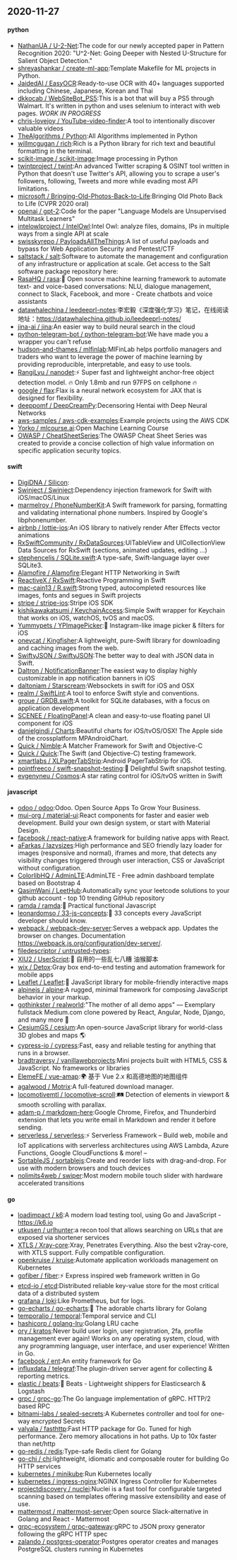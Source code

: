 ## 2020-11-27

#### python
* [NathanUA / U-2-Net](https://github.com/NathanUA/U-2-Net):The code for our newly accepted paper in Pattern Recognition 2020: "U^2-Net: Going Deeper with Nested U-Structure for Salient Object Detection."
* [shreyashankar / create-ml-app](https://github.com/shreyashankar/create-ml-app):Template Makefile for ML projects in Python.
* [JaidedAI / EasyOCR](https://github.com/JaidedAI/EasyOCR):Ready-to-use OCR with 40+ languages supported including Chinese, Japanese, Korean and Thai
* [dkkocab / WebSiteBot_PS5](https://github.com/dkkocab/WebSiteBot_PS5):This is a bot that will buy a PS5 through Walmart. It's written in python and uses selenium to interact with web pages. *WORK IN PROGRESS*
* [chris-lovejoy / YouTube-video-finder](https://github.com/chris-lovejoy/YouTube-video-finder):A tool to intentionally discover valuable videos
* [TheAlgorithms / Python](https://github.com/TheAlgorithms/Python):All Algorithms implemented in Python
* [willmcgugan / rich](https://github.com/willmcgugan/rich):Rich is a Python library for rich text and beautiful formatting in the terminal.
* [scikit-image / scikit-image](https://github.com/scikit-image/scikit-image):Image processing in Python
* [twintproject / twint](https://github.com/twintproject/twint):An advanced Twitter scraping & OSINT tool written in Python that doesn't use Twitter's API, allowing you to scrape a user's followers, following, Tweets and more while evading most API limitations.
* [microsoft / Bringing-Old-Photos-Back-to-Life](https://github.com/microsoft/Bringing-Old-Photos-Back-to-Life):Bringing Old Photo Back to Life (CVPR 2020 oral)
* [openai / gpt-2](https://github.com/openai/gpt-2):Code for the paper "Language Models are Unsupervised Multitask Learners"
* [intelowlproject / IntelOwl](https://github.com/intelowlproject/IntelOwl):Intel Owl: analyze files, domains, IPs in multiple ways from a single API at scale
* [swisskyrepo / PayloadsAllTheThings](https://github.com/swisskyrepo/PayloadsAllTheThings):A list of useful payloads and bypass for Web Application Security and Pentest/CTF
* [saltstack / salt](https://github.com/saltstack/salt):Software to automate the management and configuration of any infrastructure or application at scale. Get access to the Salt software package repository here:
* [RasaHQ / rasa](https://github.com/RasaHQ/rasa):💬
Open source machine learning framework to automate text- and voice-based conversations: NLU, dialogue management, connect to Slack, Facebook, and more - Create chatbots and voice assistants
* [datawhalechina / leedeeprl-notes](https://github.com/datawhalechina/leedeeprl-notes):李宏毅《深度强化学习》笔记，在线阅读地址：https://datawhalechina.github.io/leedeeprl-notes/
* [jina-ai / jina](https://github.com/jina-ai/jina):An easier way to build neural search in the cloud
* [python-telegram-bot / python-telegram-bot](https://github.com/python-telegram-bot/python-telegram-bot):We have made you a wrapper you can't refuse
* [hudson-and-thames / mlfinlab](https://github.com/hudson-and-thames/mlfinlab):MlFinLab helps portfolio managers and traders who want to leverage the power of machine learning by providing reproducible, interpretable, and easy to use tools.
* [RangiLyu / nanodet](https://github.com/RangiLyu/nanodet):⚡
Super fast and lightweight anchor-free object detection model.
🔥
Only 1.8mb and run 97FPS on cellphone
🔥
* [google / flax](https://github.com/google/flax):Flax is a neural network ecosystem for JAX that is designed for flexibility.
* [deeppomf / DeepCreamPy](https://github.com/deeppomf/DeepCreamPy):Decensoring Hentai with Deep Neural Networks
* [aws-samples / aws-cdk-examples](https://github.com/aws-samples/aws-cdk-examples):Example projects using the AWS CDK
* [Yorko / mlcourse.ai](https://github.com/Yorko/mlcourse.ai):Open Machine Learning Course
* [OWASP / CheatSheetSeries](https://github.com/OWASP/CheatSheetSeries):The OWASP Cheat Sheet Series was created to provide a concise collection of high value information on specific application security topics.

#### swift
* [DigiDNA / Silicon](https://github.com/DigiDNA/Silicon):
* [Swinject / Swinject](https://github.com/Swinject/Swinject):Dependency injection framework for Swift with iOS/macOS/Linux
* [marmelroy / PhoneNumberKit](https://github.com/marmelroy/PhoneNumberKit):A Swift framework for parsing, formatting and validating international phone numbers. Inspired by Google's libphonenumber.
* [airbnb / lottie-ios](https://github.com/airbnb/lottie-ios):An iOS library to natively render After Effects vector animations
* [RxSwiftCommunity / RxDataSources](https://github.com/RxSwiftCommunity/RxDataSources):UITableView and UICollectionView Data Sources for RxSwift (sections, animated updates, editing ...)
* [stephencelis / SQLite.swift](https://github.com/stephencelis/SQLite.swift):A type-safe, Swift-language layer over SQLite3.
* [Alamofire / Alamofire](https://github.com/Alamofire/Alamofire):Elegant HTTP Networking in Swift
* [ReactiveX / RxSwift](https://github.com/ReactiveX/RxSwift):Reactive Programming in Swift
* [mac-cain13 / R.swift](https://github.com/mac-cain13/R.swift):Strong typed, autocompleted resources like images, fonts and segues in Swift projects
* [stripe / stripe-ios](https://github.com/stripe/stripe-ios):Stripe iOS SDK
* [kishikawakatsumi / KeychainAccess](https://github.com/kishikawakatsumi/KeychainAccess):Simple Swift wrapper for Keychain that works on iOS, watchOS, tvOS and macOS.
* [Yummypets / YPImagePicker](https://github.com/Yummypets/YPImagePicker):📸
Instagram-like image picker & filters for iOS
* [onevcat / Kingfisher](https://github.com/onevcat/Kingfisher):A lightweight, pure-Swift library for downloading and caching images from the web.
* [SwiftyJSON / SwiftyJSON](https://github.com/SwiftyJSON/SwiftyJSON):The better way to deal with JSON data in Swift.
* [Daltron / NotificationBanner](https://github.com/Daltron/NotificationBanner):The easiest way to display highly customizable in app notification banners in iOS
* [daltoniam / Starscream](https://github.com/daltoniam/Starscream):Websockets in swift for iOS and OSX
* [realm / SwiftLint](https://github.com/realm/SwiftLint):A tool to enforce Swift style and conventions.
* [groue / GRDB.swift](https://github.com/groue/GRDB.swift):A toolkit for SQLite databases, with a focus on application development
* [SCENEE / FloatingPanel](https://github.com/SCENEE/FloatingPanel):A clean and easy-to-use floating panel UI component for iOS
* [danielgindi / Charts](https://github.com/danielgindi/Charts):Beautiful charts for iOS/tvOS/OSX! The Apple side of the crossplatform MPAndroidChart.
* [Quick / Nimble](https://github.com/Quick/Nimble):A Matcher Framework for Swift and Objective-C
* [Quick / Quick](https://github.com/Quick/Quick):The Swift (and Objective-C) testing framework.
* [xmartlabs / XLPagerTabStrip](https://github.com/xmartlabs/XLPagerTabStrip):Android PagerTabStrip for iOS.
* [pointfreeco / swift-snapshot-testing](https://github.com/pointfreeco/swift-snapshot-testing):📸
Delightful Swift snapshot testing.
* [evgenyneu / Cosmos](https://github.com/evgenyneu/Cosmos):A star rating control for iOS/tvOS written in Swift

#### javascript
* [odoo / odoo](https://github.com/odoo/odoo):Odoo. Open Source Apps To Grow Your Business.
* [mui-org / material-ui](https://github.com/mui-org/material-ui):React components for faster and easier web development. Build your own design system, or start with Material Design.
* [facebook / react-native](https://github.com/facebook/react-native):A framework for building native apps with React.
* [aFarkas / lazysizes](https://github.com/aFarkas/lazysizes):High performance and SEO friendly lazy loader for images (responsive and normal), iframes and more, that detects any visibility changes triggered through user interaction, CSS or JavaScript without configuration.
* [ColorlibHQ / AdminLTE](https://github.com/ColorlibHQ/AdminLTE):AdminLTE - Free admin dashboard template based on Bootstrap 4
* [QasimWani / LeetHub](https://github.com/QasimWani/LeetHub):Automatically sync your leetcode solutions to your github account - top 10 trending GitHub repository
* [ramda / ramda](https://github.com/ramda/ramda):🐏
Practical functional Javascript
* [leonardomso / 33-js-concepts](https://github.com/leonardomso/33-js-concepts):📜
33 concepts every JavaScript developer should know.
* [webpack / webpack-dev-server](https://github.com/webpack/webpack-dev-server):Serves a webpack app. Updates the browser on changes. Documentation https://webpack.js.org/configuration/dev-server/.
* [filedescriptor / untrusted-types](https://github.com/filedescriptor/untrusted-types):
* [XIU2 / UserScript](https://github.com/XIU2/UserScript):🔨
自用的一些乱七八糟 油猴脚本
* [wix / Detox](https://github.com/wix/Detox):Gray box end-to-end testing and automation framework for mobile apps
* [Leaflet / Leaflet](https://github.com/Leaflet/Leaflet):🍃
JavaScript library for mobile-friendly interactive maps
* [alpinejs / alpine](https://github.com/alpinejs/alpine):A rugged, minimal framework for composing JavaScript behavior in your markup.
* [gothinkster / realworld](https://github.com/gothinkster/realworld):"The mother of all demo apps" — Exemplary fullstack Medium.com clone powered by React, Angular, Node, Django, and many more
🏅
* [CesiumGS / cesium](https://github.com/CesiumGS/cesium):An open-source JavaScript library for world-class 3D globes and maps
🌎
* [cypress-io / cypress](https://github.com/cypress-io/cypress):Fast, easy and reliable testing for anything that runs in a browser.
* [bradtraversy / vanillawebprojects](https://github.com/bradtraversy/vanillawebprojects):Mini projects built with HTML5, CSS & JavaScript. No frameworks or libraries
* [ElemeFE / vue-amap](https://github.com/ElemeFE/vue-amap):🌍
基于 Vue 2.x 和高德地图的地图组件
* [agalwood / Motrix](https://github.com/agalwood/Motrix):A full-featured download manager.
* [locomotivemtl / locomotive-scroll](https://github.com/locomotivemtl/locomotive-scroll):🛤
Detection of elements in viewport & smooth scrolling with parallax.
* [adam-p / markdown-here](https://github.com/adam-p/markdown-here):Google Chrome, Firefox, and Thunderbird extension that lets you write email in Markdown and render it before sending.
* [serverless / serverless](https://github.com/serverless/serverless):⚡
Serverless Framework – Build web, mobile and IoT applications with serverless architectures using AWS Lambda, Azure Functions, Google CloudFunctions & more! –
* [SortableJS / sortablejs](https://github.com/SortableJS/sortablejs):Create and reorder lists with drag-and-drop. For use with modern browsers and touch devices
* [nolimits4web / swiper](https://github.com/nolimits4web/swiper):Most modern mobile touch slider with hardware accelerated transitions

#### go
* [loadimpact / k6](https://github.com/loadimpact/k6):A modern load testing tool, using Go and JavaScript - https://k6.io
* [utkusen / urlhunter](https://github.com/utkusen/urlhunter):a recon tool that allows searching on URLs that are exposed via shortener services
* [XTLS / Xray-core](https://github.com/XTLS/Xray-core):Xray, Penetrates Everything. Also the best v2ray-core, with XTLS support. Fully compatible configuration.
* [openkruise / kruise](https://github.com/openkruise/kruise):Automate application workloads management on Kubernetes
* [gofiber / fiber](https://github.com/gofiber/fiber):⚡️
Express inspired web framework written in Go
* [etcd-io / etcd](https://github.com/etcd-io/etcd):Distributed reliable key-value store for the most critical data of a distributed system
* [grafana / loki](https://github.com/grafana/loki):Like Prometheus, but for logs.
* [go-echarts / go-echarts](https://github.com/go-echarts/go-echarts):🎨
The adorable charts library for Golang
* [temporalio / temporal](https://github.com/temporalio/temporal):Temporal service and CLI
* [hashicorp / golang-lru](https://github.com/hashicorp/golang-lru):Golang LRU cache
* [ory / kratos](https://github.com/ory/kratos):Never build user login, user registration, 2fa, profile management ever again! Works on any operating system, cloud, with any programming language, user interface, and user experience! Written in Go.
* [facebook / ent](https://github.com/facebook/ent):An entity framework for Go
* [influxdata / telegraf](https://github.com/influxdata/telegraf):The plugin-driven server agent for collecting & reporting metrics.
* [elastic / beats](https://github.com/elastic/beats):🐠
Beats - Lightweight shippers for Elasticsearch & Logstash
* [grpc / grpc-go](https://github.com/grpc/grpc-go):The Go language implementation of gRPC. HTTP/2 based RPC
* [bitnami-labs / sealed-secrets](https://github.com/bitnami-labs/sealed-secrets):A Kubernetes controller and tool for one-way encrypted Secrets
* [valyala / fasthttp](https://github.com/valyala/fasthttp):Fast HTTP package for Go. Tuned for high performance. Zero memory allocations in hot paths. Up to 10x faster than net/http
* [go-redis / redis](https://github.com/go-redis/redis):Type-safe Redis client for Golang
* [go-chi / chi](https://github.com/go-chi/chi):lightweight, idiomatic and composable router for building Go HTTP services
* [kubernetes / minikube](https://github.com/kubernetes/minikube):Run Kubernetes locally
* [kubernetes / ingress-nginx](https://github.com/kubernetes/ingress-nginx):NGINX Ingress Controller for Kubernetes
* [projectdiscovery / nuclei](https://github.com/projectdiscovery/nuclei):Nuclei is a fast tool for configurable targeted scanning based on templates offering massive extensibility and ease of use.
* [mattermost / mattermost-server](https://github.com/mattermost/mattermost-server):Open source Slack-alternative in Golang and React - Mattermost
* [grpc-ecosystem / grpc-gateway](https://github.com/grpc-ecosystem/grpc-gateway):gRPC to JSON proxy generator following the gRPC HTTP spec
* [zalando / postgres-operator](https://github.com/zalando/postgres-operator):Postgres operator creates and manages PostgreSQL clusters running in Kubernetes
